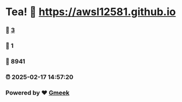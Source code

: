 # Tea! :link: https://awsl12581.github.io 
### :page_facing_up: [3](https://awsl12581.github.io/tag.html) 
### :speech_balloon: 1 
### :hibiscus: 8941 
### :alarm_clock: 2025-02-17 14:57:20 
### Powered by :heart: [Gmeek](https://github.com/Meekdai/Gmeek)

